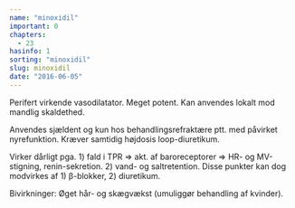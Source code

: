 ```yaml
---
name: "minoxidil"
important: 0
chapters:  
  - 23
hasinfo: 1
sorting: "minoxidil"
slug: minoxidil
date: "2016-06-05"
---
```


Perifert virkende vasodilatator. Meget potent. Kan anvendes lokalt mod mandlig skaldethed.

Anvendes sjældent og kun hos behandlingsrefraktære ptt. med påvirket nyrefunktion. Kræver samtidig højdosis loop-diuretikum.

Virker dårligt pga. 1) fald i TPR => akt. af baroreceptorer => HR- og MV-stigning, renin-sekretion. 2) vand- og saltretention. Disse punkter kan dog modvirkes af 1) β-blokker, 2) diuretikum.

Bivirkninger: Øget hår- og skægvækst (umuliggør behandling af kvinder). 
